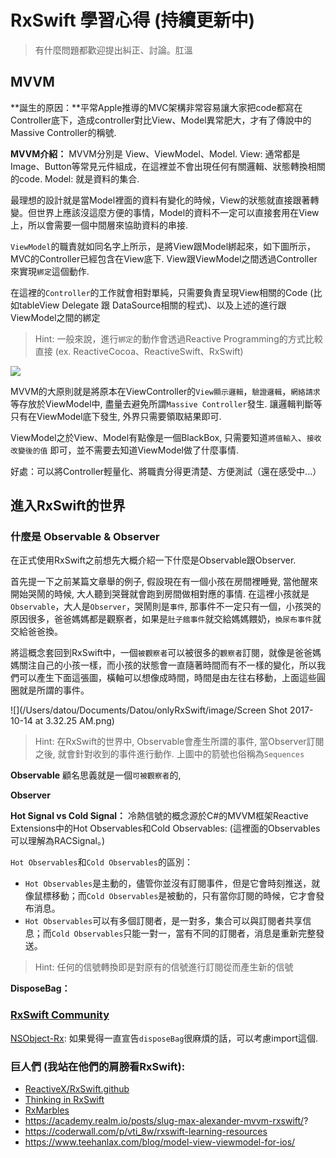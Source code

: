 # RxSwift 學習心得 (持續更新中)

> 有什麼問題都歡迎提出糾正、討論。肛溫

## MVVM
**誕生的原因：**平常Apple推導的MVC架構非常容易讓大家把code都寫在Controller底下，造成controller對比View、Model異常肥大，才有了傳說中的Massive Controller的稱號.

**MVVM介紹：**
MVVM分別是 View、ViewModel、Model.
View: 通常都是Image、Button等常見元件組成，在這裡並不會出現任何有關邏輯、狀態轉換相關的code.
Model: 就是資料的集合.

最理想的設計就是當Model裡面的資料有變化的時候，View的狀態就直接跟著轉變。但世界上應該沒這麼方便的事情，Model的資料不一定可以直接套用在View上，所以會需要一個中間層來協助資料的串接.

`ViewModel`的職責就如同名字上所示，是將View跟Model綁起來，如下圖所示，MVC的Controller已經包含在View底下. View跟ViewModel之間透過Controller來實現`綁定`這個動作.

在這裡的`Controller`的工作就會相對單純，只需要負責呈現View相關的Code (比如tableView Delegate 跟 DataSource相關的程式)、以及上述的進行跟ViewModel之間的綁定

> Hint: 一般來說，進行`綁定`的動作會透過Reactive Programming的方式比較直接 (ex. ReactiveCocoa、ReactiveSwift、RxSwift)

![](/Users/datou/Documents/Datou/onlyRxSwift/image/image1.png)

MVVM的大原則就是將原本在ViewController的`View顯示邏輯`，`驗證邏輯`，`網絡請求`等存放於ViewModel中, 盡量去避免所謂`Massive Controller`發生. 讓邏輯判斷等只有在ViewModel底下發生, 外界只需要領取結果即可.

ViewModel之於View、Model有點像是一個BlackBox, 只需要知道`將值輸入`、`接收改變後的值`	即可，並不需要去知道ViewModel做了什麼事情.

好處：可以將Controller輕量化、將職責分得更清楚、方便測試（還在感受中...）


## 進入RxSwift的世界

### 什麼是 Observable & Observer
在正式使用RxSwift之前想先大概介紹一下什麼是Observable跟Observer. 

首先提一下之前某篇文章舉的例子, 假設現在有一個小孩在房間裡睡覺, 當他醒來開始哭鬧的時候, 大人聽到哭聲就會跑到房間做相對應的事情. 在這裡小孩就是`Observable`，大人是`Observer`，哭鬧則是`事件`, 那事件不一定只有一個，小孩哭的原因很多，爸爸媽媽都是觀察者，如果是`肚子餓事件`就交給媽媽餵奶，`換尿布事件`就交給爸爸換。

將這概念套回到RxSwift中，一個`被觀察者`可以被很多的`觀察者`訂閱，就像是爸爸媽媽關注自己的小孩一樣，而小孩的狀態會一直隨著時間而有不一樣的變化，所以我們可以產生下面這張圖，橫軸可以想像成時間，時間是由左往右移動，上面這些圓圈就是所謂的事件。

![](/Users/datou/Documents/Datou/onlyRxSwift/image/Screen Shot 2017-10-14 at 3.32.25 AM.png)

> Hint: 在RxSwift的世界中, Observable會產生所謂的事件, 當Observer訂閱之後, 就會針對收到的事件進行動作. 上圖中的箭號也俗稱為`Sequences`

**Observable**
顧名思義就是一個`可被觀察者`的, 

**Observer**

**Hot Signal vs Cold Signal：**
冷熱信號的概念源於C#的MVVM框架Reactive Extensions中的Hot Observables和Cold Observables: (這裡面的Observables可以理解為RACSignal。)

`Hot Observables`和`Cold Observables`的區別：
* `Hot Observables`是主動的，儘管你並沒有訂閱事件，但是它會時刻推送，就像鼠標移動；而`Cold Observables`是被動的，只有當你訂閱的時候，它才會發布消息。
* `Hot Observables`可以有多個訂閱者，是一對多，集合可以與訂閱者共享信息；而`Cold Observables`只能一對一，當有不同的訂閱者，消息是重新完整發送。
> Hint: 任何的信號轉換即是對原有的信號進行訂閱從而產生新的信號

**DisposeBag：**

### [RxSwift Community](https://github.com/RxSwiftCommunity)
[NSObject-Rx](https://github.com/RxSwiftCommunity/NSObject-Rx): 如果覺得一直宣告`disposeBag`很麻煩的話，可以考慮import這個.

### 巨人們 (我站在他們的肩膀看RxSwift):
* [ReactiveX/RxSwift.github](https://github.com/ReactiveX/RxSwift)
* [Thinking in RxSwift](http://adamborek.com/rxswift-materials-list/)
* [RxMarbles](http://rxmarbles.com/)
* https://academy.realm.io/posts/slug-max-alexander-mvvm-rxswift/?
* https://coderwall.com/p/vti_8w/rxswift-learning-resources
* https://www.teehanlax.com/blog/model-view-viewmodel-for-ios/